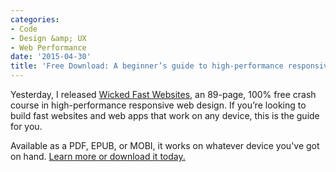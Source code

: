 ```yaml
---
categories:
- Code
- Design &amp; UX
- Web Performance
date: '2015-04-30'
title: 'Free Download: A beginner’s guide to high-performance responsive web design'
---
```


Yesterday, I released [Wicked Fast Websites](/wicked-fast-websites/), an 89-page, 100% free crash course in high-performance responsive web design. If you’re looking to build fast websites and web apps that work on any device, this is the guide for you.

Available as a PDF, EPUB, or MOBI, it works on whatever device you've got on hand. [Learn more or download it today.](/wicked-fast-websites/)